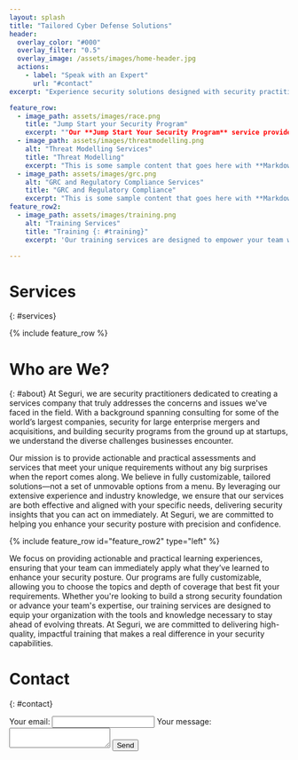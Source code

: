 ```yaml
---
layout: splash
title: "Tailored Cyber Defense Solutions"
header:
  overlay_color: "#000"
  overlay_filter: "0.5"
  overlay_image: /assets/images/home-header.jpg
  actions:
    - label: "Speak with an Expert"
      url: "#contact"
excerpt: "Experience security solutions designed with security practitioners in mind."

feature_row:
  - image_path: assets/images/race.png
    title: "Jump Start your Security Program"
    excerpt: ""Our **Jump Start Your Security Program** service provides a comprehensive foundation to establish a robust security posture from the ground up. We begin with an in-depth assessment of your current security landscape, identifying gaps and opportunities for improvement. By leveraging industry best practices and frameworks, we create a tailored security strategy that aligns with your business goals and compliance requirements. This service includes the implementation of essential security controls, policies, and procedures designed to protect your organization from emerging threats. With a focus on continuous improvement, we also provide training and resources to empower your team, ensuring they are well-equipped to maintain and advance your security initiatives. Whether you're building a new program or enhancing an existing one, our expert guidance ensures your security foundation is solid, scalable, and resilient."
  - image_path: assets/images/threatmodelling.png
    alt: "Threat Modelling Services"
    title: "Threat Modelling"
    excerpt: "This is some sample content that goes here with **Markdown** formatting."
  - image_path: assets/images/grc.png
    alt: "GRC and Regulatory Compliance Services"
    title: "GRC and Regulatory Compliance"
    excerpt: "This is some sample content that goes here with **Markdown** formatting."
feature_row2:
  - image_path: assets/images/training.png
    alt: "Training Services"
    title: "Training {: #training}"
    excerpt: 'Our training services are designed to empower your team with the knowledge and skills needed to defend against today’s sophisticated cyber threats. We offer comprehensive, hands-on training programs tailored to your organization’s unique needs and security goals. Our training covers a wide range of topics, from foundational security principles to advanced threat detection and response techniques.'

---
```


# Services
{: #services}

{% include feature_row %}
 
# Who are We?
{: #about} 
At Seguri, we are security practitioners dedicated to creating a services company that truly addresses the concerns and issues we've faced in the field. With a background spanning consulting for some of the world’s largest companies, security for large enterprise mergers and acquisitions, and building security programs from the ground up at startups, we understand the diverse challenges businesses encounter.

Our mission is to provide actionable and practical assessments and services that meet your unique requirements without any big surprises when the report comes along. We believe in fully customizable, tailored solutions—not a set of unmovable options from a menu. By leveraging our extensive experience and industry knowledge, we ensure that our services are both effective and aligned with your specific needs, delivering security insights that you can act on immediately. At Seguri, we are committed to helping you enhance your security posture with precision and confidence.
 
{% include feature_row id="feature_row2" type="left" %}

We focus on providing actionable and practical learning experiences, ensuring that your team can immediately apply what they’ve learned to enhance your security posture. Our programs are fully customizable, allowing you to choose the topics and depth of coverage that best fit your requirements. Whether you're looking to build a strong security foundation or advance your team's expertise, our training services are designed to equip your organization with the tools and knowledge necessary to stay ahead of evolving threats. At Seguri, we are committed to delivering high-quality, impactful training that makes a real difference in your security capabilities.
 
# Contact
{: #contact} 
<form
  action="https://formspree.io/f/xdkngjgk"
  method="POST"
>
  <label>
    Your email:
    <input type="email" name="email">
  </label>
  <label>
    Your message:
    <textarea name="message"></textarea>
  </label>
  <!-- your other form fields go here -->
  <button type="submit">Send</button>
</form>
